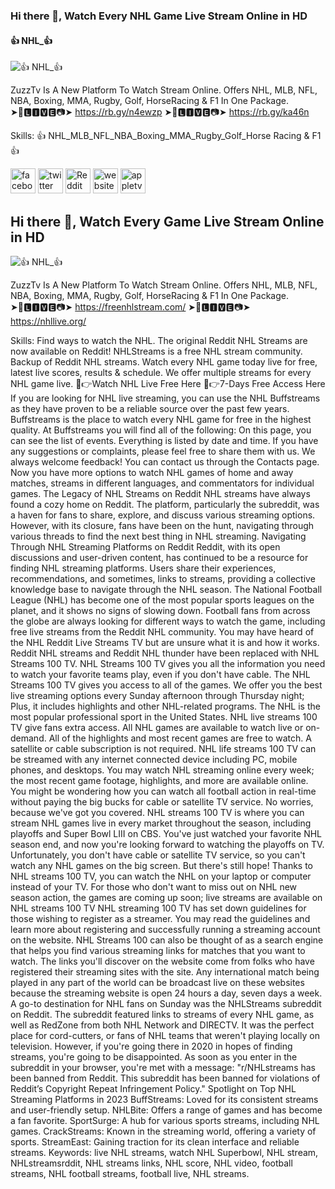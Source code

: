 ### Hi there 👋, Watch Every NHL Game Live Stream Online in HD 
#### 👍 NHL_👍
![👍 NHL_👍](https://i0.wp.com/johnmjennings.com/wp-content/uploads/2021/08/cut-7329932.jpg?w=1080&ssl=1)

ZuzzTv Is A New Platform To Watch Stream Online. Offers NHL, MLB, NFL, NBA, Boxing, MMA, Rugby, Golf, HorseRacing & F1 In One Package.  
➤🔴🅻🅸🆅🅴📷➤ https://rb.gy/n4ewzp
➤🔴🅻🅸🆅🅴📷➤ https://rb.gy/ka46n

Skills: 👍 NHL_MLB_NFL_NBA_Boxing_MMA_Rugby_Golf_Horse Racing & F1👍



[<img src='https://cdn.jsdelivr.net/npm/simple-icons@3.0.1/icons/facebook.svg' alt='facebook' height='40'>](https://www.facebook.com/https://www.facebook.com/profile.php?id=61552222303357)  [<img src='https://cdn.jsdelivr.net/npm/simple-icons@3.0.1/icons/twitter.svg' alt='twitter' height='40'>](https://twitter.com/https://twitter.com/siyam_pk)  [<img src='https://cdn.jsdelivr.net/npm/simple-icons@3.0.1/icons/reddit.svg' alt='Reddit' height='40'>](https://www.reddit.com/user/https://www.reddit.com/user/uzzu-tv)  [<img src='https://cdn.jsdelivr.net/npm/simple-icons@3.0.1/icons/icloud.svg' alt='website' height='40'>](https://uzzu-tv.com/)  [<img src='https://cdn.jsdelivr.net/npm/simple-icons@3.0.1/icons/appletv.svg' alt='appletv' height='40'>](https://freenhlstream.com/)  

## Hi there 👋, Watch Every Game Live Stream Online in HD 
![👍 NHL_👍](https://i0.wp.com/johnmjennings.com/wp-content/uploads/2021/08/cut-7329932.jpg?w=1080&ssl=1)


ZuzzTv Is A New Platform To Watch Stream Online. Offers NHL, MLB, NFL, NBA, Boxing, MMA, Rugby, Golf, HorseRacing & F1 In One Package.  
➤🔴🅻🅸🆅🅴📷➤ https://freenhlstream.com/
➤🔴🅻🅸🆅🅴📷➤ https://nhllive.org/

Skills: Find ways to watch the NHL. The original Reddit NHL Streams are now available on Reddit! NHLStreams is a free NHL stream community. Backup of Reddit NHL streams. Watch every NHL game today live for free, latest live scores, results & schedule. We offer multiple streams for every NHL game live.  🔴👉Watch NHL Live Free Here  🔴👉7-Days Free Access Here  If you are looking for NHL live streaming, you can use the NHL Buffstreams as they have proven to be a reliable source over the past few years. Buffstreams is the place to watch every NHL game for free in the highest quality.  At Buffstreams you will find all of the following:  On this page, you can see the list of events. Everything is listed by date and time. If you have any suggestions or complaints, please feel free to share them with us. We always welcome feedback! You can contact us through the Contacts page.  Now you have more options to watch NHL games of home and away matches, streams in different languages, and commentators for individual games.  The Legacy of NHL Streams on Reddit  NHL streams have always found a cozy home on Reddit. The platform, particularly the subreddit, was a haven for fans to share, explore, and discuss various streaming options. However, with its closure, fans have been on the hunt, navigating through various threads to find the next best thing in NHL streaming.  Navigating Through NHL Streaming Platforms on Reddit  Reddit, with its open discussions and user-driven content, has continued to be a resource for finding NHL streaming platforms. Users share their experiences, recommendations, and sometimes, links to streams, providing a collective knowledge base to navigate through the NHL season.  The National Football League (NHL) has become one of the most popular sports leagues on the planet, and it shows no signs of slowing down. Football fans from across the globe are always looking for different ways to watch the game, including free live streams from the Reddit NHL community.  You may have heard of the NHL Reddit Live Streams TV but are unsure what it is and how it works. Reddit NHL streams and Reddit NHL thunder have been replaced with NHL Streams 100 TV. NHL Streams 100 TV gives you all the information you need to watch your favorite teams play, even if you don't have cable.  The NHL Streams 100 TV gives you access to all of the games. We offer you the best live streaming options every Sunday afternoon through Thursday night; Plus, it includes highlights and other NHL-related programs. The NHL is the most popular professional sport in the United States. NHL live streams 100 TV give fans extra access. All NHL games are available to watch live or on-demand.  All of the highlights and most recent games are free to watch. A satellite or cable subscription is not required. NHL life streams 100 TV can be streamed with any internet connected device including PC, mobile phones, and desktops. You may watch NHL streaming online every week; the most recent game footage, highlights, and more are available online. You might be wondering how you can watch all football action in real-time without paying the big bucks for cable or satellite TV service.  No worries, because we've got you covered. NHL streams 100 TV is where you can stream NHL games live in every market throughout the season, including playoffs and Super Bowl LIII on CBS. You've just watched your favorite NHL season end, and now you're looking forward to watching the playoffs on TV.  Unfortunately, you don't have cable or satellite TV service, so you can't watch any NHL games on the big screen. But there's still hope! Thanks to NHL streams 100 TV, you can watch the NHL on your laptop or computer instead of your TV. For those who don't want to miss out on NHL new season action, the games are coming up soon; live streams are available on NHL streams 100 TV NHL streaming 100 TV has set down guidelines for those wishing to register as a streamer.  You may read the guidelines and learn more about registering and successfully running a streaming account on the website. NHL Streams 100 can also be thought of as a search engine that helps you find various streaming links for matches that you want to watch. The links you'll discover on the website come from folks who have registered their streaming sites with the site. Any international match being played in any part of the world can be broadcast live on these websites because the streaming website is open 24 hours a day, seven days a week.  A go-to destination for NHL fans on Sunday was the NHLStreams subreddit on Reddit.  The subreddit featured links to streams of every NHL game, as well as RedZone from both NHL Network and DIRECTV. It was the perfect place for cord-cutters, or fans of NHL teams that weren't playing locally on television. However, if you're going there in 2020 in hopes of finding streams, you're going to be disappointed.  As soon as you enter in the subreddit in your browser, you're met with a message: "r/NHLstreams has been banned from Reddit. This subreddit has been banned for violations of Reddit’s Copyright Repeat Infringement Policy."  Spotlight on Top NHL Streaming Platforms in 2023  BuffStreams: Loved for its consistent streams and user-friendly setup.  NHLBite: Offers a range of games and has become a fan favorite.  SportSurge: A hub for various sports streams, including NHL games.  CrackStreams: Known in the streaming world, offering a variety of sports.  StreamEast: Gaining traction for its clean interface and reliable streams.  Keywords: live NHL streams, watch NHL Superbowl, NHL stream, NHLstreamsrddit, NHL streams links, NHL score, NHL video, football streams, NHL football streams, football live, NHL streams.



